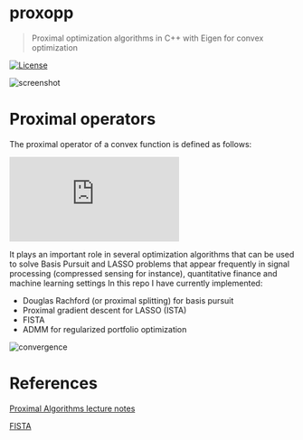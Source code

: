 
# proxopp
> Proximal optimization algorithms in C++ with Eigen for convex optimization

[![License](http://img.shields.io/:license-mit-blue.svg?style=flat-square)](LICENSE)

![screenshot](https://raw.githubusercontent.com/jopago/proxopp/master/output/screenshot.png)

# Proximal operators

The proximal operator of a convex function is defined as follows:

![](https://latex.codecogs.com/gif.latex?%5Ctext%7Bprox%7D_%7Bf%7D%5Cleft%28x%20%5Cright%20%29%20%3D%20%5Carg%5Cmin_%7By%20%5Cin%20%5Cmathbb%7BR%7D%5En%7D%20f%28y%29%20&plus;%20%5Cfrac12%20%5Cleft%5CVert%20y-x%20%5Cright%5CVert_2%5E2)

It plays an important role in several optimization algorithms that can be used to solve Basis Pursuit and LASSO problems 
that appear frequently in signal processing (compressed sensing for instance), quantitative finance and machine learning settings In this repo I have currently implemented:

- Douglas Rachford (or proximal splitting) for basis pursuit
- Proximal gradient descent for LASSO (ISTA)
- FISTA
- ADMM for regularized portfolio optimization

![convergence](https://raw.githubusercontent.com/jopago/proxopp/master/output/convergence.png)


# References 

[Proximal Algorithms lecture notes](https://web.stanford.edu/~boyd/papers/pdf/prox_algs.pdf)

[FISTA](https://people.rennes.inria.fr/Cedric.Herzet/Cedric.Herzet/Sparse_Seminar/Entrees/2012/11/12_A_Fast_Iterative_Shrinkage-Thresholding_Algorithmfor_Linear_Inverse_Problems_(A._Beck,_M._Teboulle)_files/Breck_2009.pdf)

